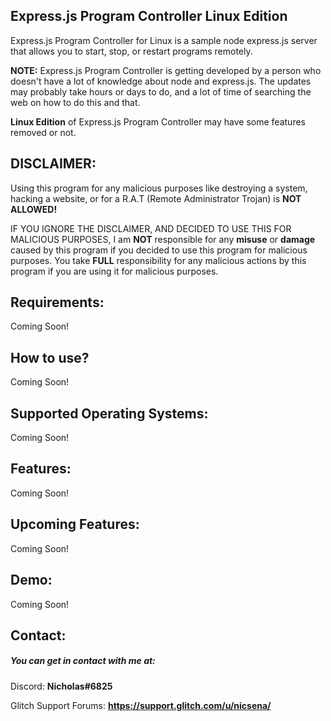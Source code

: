 ## Express.js Program Controller Linux Edition

Express.js Program Controller for Linux is a sample node express.js server that allows you to start, stop, or restart programs remotely.

**NOTE:** Express.js Program Controller is getting developed by a person who doesn't have a lot of knowledge about node and express.js. The updates may probably take hours or days to do, and a lot of time of searching the web on how to do this and that.

**Linux Edition** of Express.js Program Controller may have some features removed or not.

## DISCLAIMER:

Using this program for any malicious purposes like destroying a system, hacking a website, or for a R.A.T (Remote Administrator Trojan) is **NOT ALLOWED!**

IF YOU IGNORE THE DISCLAIMER, AND DECIDED TO USE THIS FOR MALICIOUS PURPOSES, I am **NOT** responsible for any **misuse** or **damage** caused by this program if you decided to use this program for malicious purposes. You take **FULL** responsibility for any malicious actions by this program if you are using it for malicious purposes. 

## Requirements:

Coming Soon!

## How to use?

Coming Soon!

## Supported Operating Systems:

Coming Soon!

## Features:

Coming Soon!

## Upcoming Features:

Coming Soon!

## Demo:

Coming Soon!


## Contact:

##### You can get in contact with me at:
Discord: **Nicholas#6825**

Glitch Support Forums: **https://support.glitch.com/u/nicsena/**
